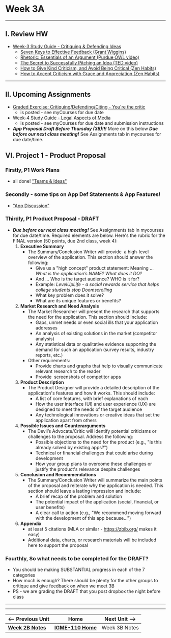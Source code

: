 # Week 3A

---

## I. Review HW

- [Week-3 Study Guide - Critiquing & Defending Ideas](https://docs.google.com/document/u/1/d/1gwaRffzNghIxV5N_N92cNNJ95sfOwZBJsvV-6bIQQ0c)
  - [Seven Keys to Effective Feedback (Grant Wiggins)](https://ascd.org/el/articles/seven-keys-to-effective-feedback)
  - [Rhetoric: Essentials of an Argument (Purdue OWL video)](https://www.youtube.com/watch?v=KdE862C9YOI)
  - [The Secret to Successfully Pitching an Idea (TED video)](https://www.youtube.com/watch?v=l0hVIH3EnlQ)
  - [How to Give Kind Criticism, and Avoid Being Critical (Zen Habits)](https://zenhabits.net/how-to-give-kind-criticism-and-avoid-being-critica)
  - [How to Accept Criticism with Grace and Appreciation (Zen Habits)](https://zenhabits.net/how-to-accept-criticism-with-grace-and-appreciation/)
 
---

## II. Upcoming Assignments
- [Graded Exercise: Critiquing/Defending/Citing - You're the critic](https://github.com/tonethar/IGME-110-Fall-2025/blob/main/exercises/you-r-the-critic.md)
  - is posted - see myCourses for due date
- [Week-4 Study Guide - Legal Aspects of Media](https://docs.google.com/document/d/1ezzesDLjtFx2NJ8W63XMO4m64qAtYHsxJ0IV_Tr8Jkk/copy)
  - is posted - see myCourses for due date and submission instructions
- ***App Proposal Draft Before Thursday (3B)!!!*** 
More on this below ***Due before our next class meeting!*** See Assignments tab in mycourses for due date/time.

## VI. Project 1 - Product Proposal

### Firstly, P1 Work Plans
- all done! ["Teams & Ideas"](../documents/p1-teams-and-ideas.md)

### Secondly - some tips on App Def Statements & App Features!
- ["App Discussion"](https://github.com/tonethar/IGME-110-Fall-2025/blob/main/documents/)

### Thirdly, P1 Product Proposal - DRAFT
- ***Due before our next class meeting!*** See Assignments tab in mycourses for due date/time. Required elements are below. Here's the rubric for the FINAL version (50 points, due 2nd class, week 4):
  1. **Executive Summary**
      - The Summary/Conclusion Writer will provide  a high-level overview of the application. This section should answer the following:
        - Give us a "high concept" product statement: Meaning … *What is the application’s NAME?* *What does it DO?*
        - And … Who is the target audience? WHO is it for?
        - Example: *LevelUpLife - a social rewards service that helps college students stop Doomscrolling*
        - What key problem does it solve?
        - What are its unique features or benefits?
  2. **Market Research and Need Analysis**
      - The Market Researcher will present the research that supports the need for the application. This section should include:
        - Gaps, unmet needs or even social ills that your application addresses
        - An analysis of existing solutions in the market (competitor analysis)
        - Any statistical data or qualitative evidence supporting the demand for such an application (survey results, industry reports, etc.)
     - Other requirements:
       - Provide charts and graphs that help to visually communicate relevant research to the reader
       - Provide  screenshots of competitor apps 
  3. **Product Description**
      - The Product Designer will provide a detailed description of the application's features and how it works. This should include:
        - A list of core features, with brief explanations of each
        - How the user interface (UI) and user experience (UX) are designed to meet the needs of the target audience
        - Any technological innovations or creative ideas that set the application apart from others
  4. **Possible Issues and Counterarguments**
      - The Devil’s Advocate/Critic will identify potential criticisms or challenges to the proposal. Address the following:
        - Possible objections to the need for the product (e.g., "Is this already solved by existing apps?")
        - Technical or financial challenges that could arise during development
        - How your group plans to overcome these challenges or justify the product's relevance despite challenges
  6. **Conclusion and Recommendations**
      - The Summary/Conclusion Writer will summarize the main points of the proposal and reiterate why the application is needed. This section should leave a lasting impression and include:
        - A brief recap of the problem and solution
        - The potential impact of the application (social, financial, or user benefits)
        - A clear call to action (e.g., "We recommend moving forward with the development of this app because…")
  7. **Appendix**
      - at least 5 citations (MLA or similar - https://zbib.org/ makes it easy)
      - Additional data, charts, or research materials will be included here to support the proposal

### Fourthly, So what needs to be completed for the DRAFT?
  - You should be making SUBSTANTIAL progress in each of the 7 categories
  - How much is enough? There should be plenty for the other groups to critique and give feedback on when we meet 3B
  - PS - we are grading the DRAFT that you post dropbox the night before class


---
---

| <-- Previous Unit | Home | Next Unit -->
| --- | --- | --- 
|   [**Week 2B Notes**](2B.md)  |  [**IGME-110 Home**](../) | Week 3B Notes

